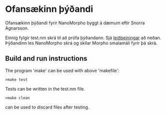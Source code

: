 # Ofansækinn þýðandi
Ofansækinn þýðandi fyrir NanoMorpho byggt á dæmum eftir Snorra Agnarsson.

Einnig fylgir test.nm skrá til að prófa þýðandann. Sjá [leiðbeiningar](#build-and-run-instructions) að neðan.
Þýðandinn les NanoMorpho skrá og skilar Morpho smalamáli fyrir þá skrá.

## Build and run instructions
The program 'make' can be used with above 'makefile':
```
>make test
```

Tests can be written in the test.nm file.

```
>make clean
```
can be used to discard files after testing.